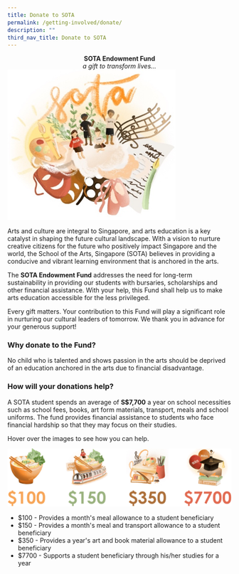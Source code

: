 ```yaml
---
title: Donate to SOTA
permalink: /getting-involved/donate/
description: ""
third_nav_title: Donate to SOTA
---
```

<center><b>SOTA Endowment Fund</b></center>

<center><i>a gift to transform lives...</i></center>

<img style="width:75%" src="/images/icon--sef.jpg">

Arts and culture are integral to Singapore, and arts education is a key catalyst in shaping the future cultural landscape. With a vision to nurture creative citizens for the future who positively impact Singapore and the world, the School of the Arts, Singapore (SOTA) believes in providing a conducive and vibrant learning environment that is anchored in the arts.  
  
The&nbsp;**SOTA Endowment Fund**&nbsp;addresses the need for long-term sustainability in providing our students with bursaries, scholarships and other financial assistance. With your help, this Fund shall help us to make arts education accessible for the less privileged.  
  
Every gift matters. Your contribution to this Fund will play a significant role in nurturing our cultural leaders of tomorrow. We thank you in advance for your generous support!

### Why donate to the Fund?

No child who is talented and shows passion in the arts should be deprived of an education anchored in the arts due to financial disadvantage.

### How will your donations help?

A SOTA student spends an average of&nbsp;**S$7,700**&nbsp;a year on school necessities such as school fees, books, art form materials, transport, meals and school uniforms. The fund provides financial assistance to students who face financial hardship so that they may focus on their studies.  
  
Hover over&nbsp;the images to see how you can help.


<img src="/images/donations.png">

<ul>
	<li>$100 -
Provides a month's meal allowance to a student beneficiary</li>
	<li>$150 -
Provides a month's meal and transport allowance to a student beneficiary</li>
	<li>$350 -
Provides a year's art and book material allowance to a student beneficiary</li>
	<li>$7700 -
Supports a student beneficiary through his/her studies for a year</li></ul>
